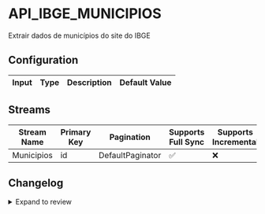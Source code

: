 # API_IBGE_MUNICIPIOS
Extrair dados de municípios do site do IBGE

## Configuration

| Input | Type | Description | Default Value |
|-------|------|-------------|---------------|

## Streams
| Stream Name | Primary Key | Pagination | Supports Full Sync | Supports Incremental |
|-------------|-------------|------------|---------------------|----------------------|
| Municipios | id | DefaultPaginator | ✅ |  ❌  |

## Changelog

<details>
  <summary>Expand to review</summary>

| Version          | Date              | Pull Request | Subject        |
|------------------|-------------------|--------------|----------------|
| 0.0.1 | 2024-12-24 | | Initial release by [@Breno-Teodomiro](https://github.com/Breno-Teodomiro) via Connector Builder |

</details>
